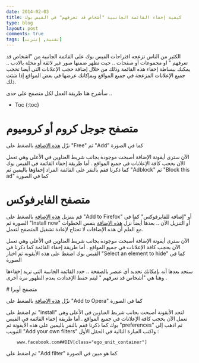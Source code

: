 ```yaml
---
date: 2014-02-03
title: كيفية إخفاء القائمة الجانبية "أشخاص قد تعرفهم" في الفيس بوك
type: blog
layout: post
comments: true
tags: [تقنية, إنترنت]
---
```




الكثير من الناس تزعجه اقتراحات الفيس بوك على القائمة الجانبية من "اشخاص قد تعرفهم " او مجموعات أو صفحات .. حيث تظهر ضمنها صور غير لائقة أو مخلة بالادب ..
يمكنك ببساطة إخفاء هذه القائمة وذلك من خلال إضافة حجب الإعلانات التي أيضا تحجب جميع الإعلانات المزعجة في جميع المواقع وبمإكانك عرضها في بعض المواقع إذا شئت ذلك.

سأشرح هنا طريقة العمل لكل متصفح على حدى ..

* Toc
{:toc}

# متصفح جوجل كروم أو كروميوم

نزّل [هذه الإضافة](https://chrome.google.com/webstore/detail/adblock/gighmmpiobklfepjocnamgkkbiglidom?utm_source=chrome-ntp-icon)  بالضغط على "Free" ثم "Add" كما في الصورة


<amp-img src="/assets/hide-fb1.jpg" width="600" height="300" alt="طريقة إخفاء القائمة الجانبية أشخاص قد تعرفهم في الفيس بوك-1"></amp-img>

الآن سترى أيقونة الإضافة أصبحت موجودة بجانب شريط العناوين في الأعلى وهي تعمل الآن بحجب كافة الإعلانات في جميع المواقع . أما طريقة إخفاء القائمة في الفيس بوك كما ذكرنا فقم بالنقر على القائمة المراد إخفاؤها باليمين ثم "Adblock" ثم "Block this ad" كما في الصورة

<amp-img src="/assets/hide-fb2.jpg" width="300" height="600" alt="طريقة إخفاء القائمة الجانبية أشخاص قد تعرفهم في الفيس بوك-2"></amp-img>

<amp-ad width="100vw" height="320"
     type="adsense"
     data-ad-client="ca-pub-4752855256699204"
     data-ad-slot="3888202602"
     data-auto-format="rspv"
     data-full-width="">
  <div overflow=""></div>
</amp-ad>

# متصفح الفايرفوكس

قم بتنزيل [هذه الإضافة](https://addons.mozilla.org/en-US/firefox/addon/adblock-plus) بالضغط على "Add to Firefox" أو "إضافة للفايرفوكس" كما في الصورة ثم "Install now" أو التنزيل الآن .. بعدها أيضاً نزل [هذه الإضافة](https://addons.mozilla.org/en-US/firefox/addon/elemhidehelper) بنفس الخطوات مع العلم أن هذه الإضافات لا تحتاج لإعادة تشغيل المتصفح لتعمل.

الآن سترى أيقونة الإضافة أصبحت موجودة بجانب شريط العناوين في الأعلى وهي تعمل الآن بحجب كافة الإعلانات في جميع المواقع . أما طريقة إخفاء القائمة كما ذكرنا في الفيس بوك اضغط على هذه الأيقونة ثم اختار "Select an element to hide" كما في الصورة

<amp-img src="/assets/hide-fb3.jpg" width="400" height="400" alt="طريقة إخفاء القائمة الجانبية أشخاص قد تعرفهم في الفيس بوك-3"></amp-img>



ستجد بعدها أنه بإمكانك تحديد أي عنصر بالصفحة .. حدد القائمة الجانبية التي تريد إخفاءها وهنا هي "أشخاص قد تعرفهم " ليتم حفظ الإعدادت بعدم الظهور مرة أخرى .

<amp-ad width="100vw" height="320"
     type="adsense"
     data-ad-client="ca-pub-4752855256699204"
     data-ad-slot="3888202602"
     data-auto-format="rspv"
     data-full-width="">
  <div overflow=""></div>
</amp-ad>
# متصفح أوبرا

نزّل [هذه الإضافة](https://addons.opera.com/en/extensions/details/opera-adblock/?display=en) بالضغط على "Add to Opera" كما في الصورة

<amp-img src="/assets/hide-fb4.jpg" width="500" height="200" alt="طريقة إخفاء القائمة الجانبية أشخاص قد تعرفهم في الفيس بوك-4"></amp-img>



ثم اضغط على "install" لتجد الأيقونة أصبحت بجانب شريط العناوين في الأعلى وهي تعمل الآن بحجب كافة الإعلانات في جميع المواقع . أما طريقة إخفاء القائمة في الفيس بوك كما ذكرنا فقم بالنقر  باليمين على هذه الأيقونة ثم "preferences"  ثم اذهب إلى التبويب "Add your own filters" واكتب العبارة التالية في الحقل الأول :

		www.facebook.com##DIV[class="ego_unit_container"]

ثم اضغط على "Add filter" كما هو مبين في الصورة

<amp-img src="/assets/hide-fb5.jpg" width="500" height="200" alt="طريقة إخفاء القائمة الجانبية أشخاص قد تعرفهم في الفيس بوك-5"></amp-img>



